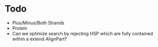 # Todo

* Plus/Minus/Both Strands
* Protein
* Can we optimize search by rejecting HSP which are fully contained within a extend AlignPart?
